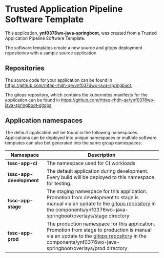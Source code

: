 # Trusted Application Pipeline Software Template

This application, **ynf0376wo-java-springboot**, was created from a Trusted Application Pipeline Software Template.

The software templates create a new source and gitops deployment repositories with a sample source application. 

## Repositories

The source code for your application can be found in [https://github.com/rhtap-rhdh-qe/ynf0376wo-java-springboot ](https://github.com/rhtap-rhdh-qe/ynf0376wo-java-springboot ).
 
The gitops repository, which contains the kubernetes manifests for the application can be found in 
[https://github.com/rhtap-rhdh-qe/ynf0376wo-java-springboot-gitops ](https://github.com/rhtap-rhdh-qe/ynf0376wo-java-springboot-gitops ) 

## Application namespaces 

The default application will be found in the following namespaces. Applications can be deployed into unique namespaces or multiple software templates can also bet generated into the same group namespaces.  

|  Namespace   |  Description   |  
| -------- | -------- |
| **tssc-app-ci** | The namespace used for CI workloads |
| **tssc-app-development** | The default application during development. Every build will be deployed to this namespace for testing. |
| **tssc-app-stage** | The staging namespace for this application. Promotion from development to stage is manual via an update to the [gitops repository](https://github.com/rhtap-rhdh-qe/ynf0376wo-java-springboot-gitops ) in the components/ynf0376wo-java-springboot/overlays/stage directory |
| **tssc-app-prod** | The production namespace for this application. Promotion from stage to production is manual via an update to the [gitops repository](https://github.com/rhtap-rhdh-qe/ynf0376wo-java-springboot-gitops ) in the components/ynf0376wo-java-springboot/overlays/prod directory |
